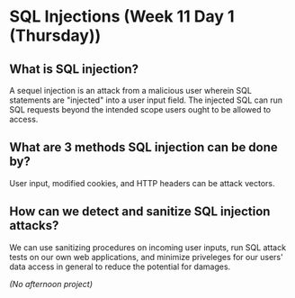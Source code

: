# SQL Injections (Week 11 Day 1 (Thursday))

## What is SQL injection?

A sequel injection is an attack from a malicious user wherein SQL statements are "injected" into a user input field. The injected SQL can run SQL requests beyond the intended scope users ought to be allowed to access.

## What are 3 methods SQL injection can be done by?

User input, modified cookies, and HTTP headers can be attack vectors.

## How can we detect and sanitize SQL injection attacks?

We can use sanitizing procedures on incoming user inputs, run SQL attack tests on our own web applications, and minimize priveleges for our users' data access in general to reduce the potential for damages.

*(No afternoon project)*